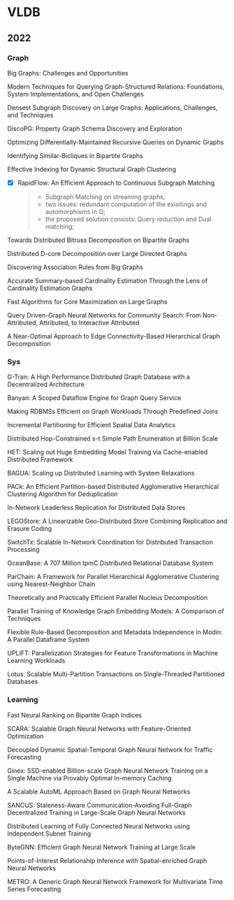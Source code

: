 # VLDB

## 2022

### Graph

Big Graphs: Challenges and Opportunities

Modern Techniques for Querying Graph-Structured Relations: Foundations, System Implementations, and Open Challenges

Densest Subgraph Discovery on Large Graphs: Applications, Challenges, and Techniques

DiscoPG: Property Graph Schema Discovery and Exploration

Optimizing Differentially-Maintained Recursive Queries on Dynamic Graphs

Identifying Similar-Bicliques in Bipartite Graphs

Effective Indexing for Dynamic Structural Graph Clustering

- [x] RapidFlow: An Efficient Approach to Continuous Subgraph Matching
  > - Subgraph Matching on streaming graphs;
  > - two issues: redundant computation of the exisitings and automorphisms in Q;
  > - the proposed solution consists: Query reduction and Dual matching;

Towards Distributed Bitruss Decomposition on Bipartite Graphs

Distributed D-core Decomposition over Large Directed Graphs

Discovering Association Rules from Big Graphs

Accurate Summary-based Cardinality Estimation Through the Lens of Cardinality Estimation Graphs

Fast Algorithms for Core Maximization on Large Graphs

Query Driven-Graph Neural Networks for Community Search: From Non-Attributed, Attributed, to Interactive Attributed

A Near-Optimal Approach to Edge Connectivity-Based Hierarchical Graph Decomposition

### Sys

G-Tran: A High Performance Distributed Graph Database with a Decentralized Architecture

Banyan: A Scoped Dataflow Engine for Graph Query Service

Making RDBMSs Efficient on Graph Workloads Through Predefined Joins

Incremental Partitioning for Efficient Spatial Data Analytics

Distributed Hop-Constrained s-t Simple Path Enumeration at Billion Scale

HET: Scaling out Huge Embedding Model Training via Cache-enabled Distributed Framework

BAGUA: Scaling up Distributed Learning with System Relaxations

PACk: An Efficient Partition-based Distributed Agglomerative Hierarchical Clustering Algorithm for Deduplication

In-Network Leaderless Replication for Distributed Data Stores

LEGOStore: A Linearizable Geo-Distributed Store Combining Replication and Erasure Coding

SwitchTx: Scalable In-Network Coordination for Distributed Transaction Processing

OceanBase: A 707 Million tpmC Distributed Relational Database System

ParChain: A Framework for Parallel Hierarchical Agglomerative Clustering using Nearest-Neighbor Chain

Theoretically and Practically Efficient Parallel Nucleus Decomposition

Parallel Training of Knowledge Graph Embedding Models: A Comparison of Techniques

Flexible Rule-Based Decomposition and Metadata Independence in Modin: A Parallel Dataframe System

UPLIFT: Parallelization Strategies for Feature Transformations in Machine Learning Workloads

Lotus: Scalable Multi-Partition Transactions on Single-Threaded Partitioned Databases

### Learning

Fast Neural Ranking on Bipartite Graph Indices

SCARA: Scalable Graph Neural Networks with Feature-Oriented Optimization

Decoupled Dynamic Spatial-Temporal Graph Neural Network for Traffic Forecasting

Ginex: SSD-enabled Billion-scale Graph Neural Network Training on a Single Machine via Provably Optimal In-memory Caching

A Scalable AutoML Approach Based on Graph Neural Networks

SANCUS: Staleness-Aware Communication-Avoiding Full-Graph Decentralized Training in Large-Scale Graph Neural Networks

Distributed Learning of Fully Connected Neural Networks using Independent Subnet Training

ByteGNN: Efficient Graph Neural Network Training at Large Scale

Points-of-Interest Relationship Inference with Spatial-enriched Graph Neural Networks

METRO: A Generic Graph Neural Network Framework for Multivariate Time Series Forecasting

